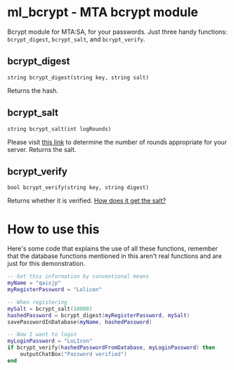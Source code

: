 ml_bcrypt - MTA bcrypt module
=========

Bcrypt module for MTA:SA, for your passwords. Just three handy functions: `bcrypt_digest`, `bcrypt_salt`, and `bcrypt_verify`.

bcrypt_digest
-------------
    string bcrypt_digest(string key, string salt)
Returns the hash.

bcrypt_salt
-----------
    string bcrypt_salt(int logRounds)
Please visit [this link](http://security.stackexchange.com/questions/17207/recommended-of-rounds-for-bcrypt) to determine the number of rounds appropriate for your server.
Returns the salt.

bcrypt_verify
-------------
    bool bcrypt_verify(string key, string digest)
Returns whether it is verified. [How does it get the salt?](http://lmgtfy.co/?q=how+does+bcrypt+store+salt)

How to use this
===============
Here's some code that explains the use of all these functions, remember that the database functions mentioned in this aren't real functions and are just for this demonstration.
```lua
-- Get this information by conventional means
myName = "qaisjp"
myRegisterPassword = "Lolicon"

-- When registering
mySalt = bcrypt_salt(10000)
hashedPassword = bcrypt_digest(myRegisterPassword, mySalt)
savePasswordInDatabase(myName, hashedPassword)

-- Now I want to login
myLoginPassword = "LoLIcon"
if bcrypt_verify(hashedPasswordFromDatabase, myLoginPassword) then
    outputChatBox("Password verified")
end
```

